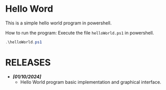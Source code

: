 # Hello Word

This is a simple hello world program in powershell.

How to run the program:
Execute the file `helloWorld.ps1` in powershell.

```powershell
.\helloWorld.ps1
```


# RELEASES
- **_[01/10/2024]_**  
  - Hello World program basic implementation and graphical interface.